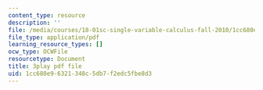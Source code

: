 ```yaml
---
content_type: resource
description: ''
file: /media/courses/18-01sc-single-variable-calculus-fall-2010/1cc680e96321348c5db7f2edc5fbe8d3_Bb-bgJdOqig.pdf
file_type: application/pdf
learning_resource_types: []
ocw_type: OCWFile
resourcetype: Document
title: 3play pdf file
uid: 1cc680e9-6321-348c-5db7-f2edc5fbe8d3
---
```

